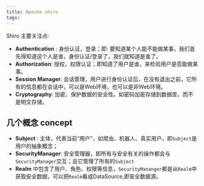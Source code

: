 ```yaml
---
title: Apache shiro
tags:
---
```


Shiro 主要关注点:
* **Authentication** : 身份认证，登录；即: 要知道某个人能不能做某事，我们首先得知道这个人是谁，身份认证/登录了，我们就知道是谁了。
* **Authorization**: 授权，权限认证；即知道了用户是谁，来检验用户是否能做某事。
* **Session Manager**: 会话管理，用户进行身份认证后，在没有退出之前，它所有的信息都在会话中，可以是Web环境，也可以是非Web环境。
* **Cryptography**: 加密，保护数据的安全性。如密码加密存储到数据库，而不是明文存储。

## 几个概念 concept
* **Subject** : 主体，代表当前“用户”，如爬虫、机器人、真实用户，即`Subject`是用户的抽象概念；
* **SecurityManager**: 安全管理器，即所有与安全有关的操作都会与`SecurityManager`交互；且它管理了所有的`Subject`
* **Realm** 中包含了用户、角色、权限等信息，`SecurityMananger`都是从`Realm`中获取安全数据，可以把`Realm`看成DataSource,即安全数据源。